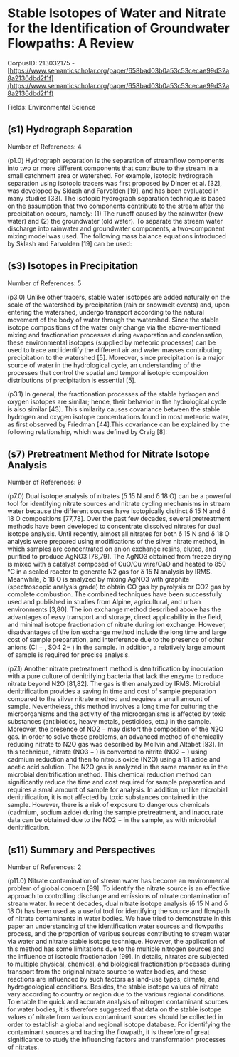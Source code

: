# Stable Isotopes of Water and Nitrate for the Identification of Groundwater Flowpaths: A Review

CorpusID: 213032175 - [https://www.semanticscholar.org/paper/658bad03b0a53c53cecae99d32a8a2136dbd2f1f](https://www.semanticscholar.org/paper/658bad03b0a53c53cecae99d32a8a2136dbd2f1f)

Fields: Environmental Science

## (s1) Hydrograph Separation
Number of References: 4

(p1.0) Hydrograph separation is the separation of streamflow components into two or more different components that contribute to the stream in a small catchment area or watershed. For example, isotopic hydrograph separation using isotopic tracers was first proposed by Dincer et al. [32], was developed by Sklash and Farvolden [19], and has been evaluated in many studies [33]. The isotopic hydrograph separation technique is based on the assumption that two components contribute to the stream after the precipitation occurs, namely: (1) The runoff caused by the rainwater (new water) and (2) the groundwater (old water). To separate the stream water discharge into rainwater and groundwater components, a two-component mixing model was used. The following mass balance equations introduced by Sklash and Farvolden [19] can be used:
## (s3) Isotopes in Precipitation
Number of References: 5

(p3.0) Unlike other tracers, stable water isotopes are added naturally on the scale of the watershed by precipitation (rain or snowmelt events) and, upon entering the watershed, undergo transport according to the natural movement of the body of water through the watershed. Since the stable isotope compositions of the water only change via the above-mentioned mixing and fractionation processes during evaporation and condensation, these environmental isotopes (supplied by meteoric processes) can be used to trace and identify the different air and water masses contributing precipitation to the watershed [5]. Moreover, since precipitation is a major source of water in the hydrological cycle, an understanding of the processes that control the spatial and temporal isotopic composition distributions of precipitation is essential [5].

(p3.1) In general, the fractionation processes of the stable hydrogen and oxygen isotopes are similar; hence, their behavior in the hydrological cycle is also similar [43]. This similarity causes covariance between the stable hydrogen and oxygen isotope concentrations found in most meteoric water, as first observed by Friedman [44].This covariance can be explained by the following relationship, which was defined by Craig [8]:
## (s7) Pretreatment Method for Nitrate Isotope Analysis
Number of References: 9

(p7.0) Dual isotope analysis of nitrates (δ 15 N and δ 18 O) can be a powerful tool for identifying nitrate sources and nitrate cycling mechanisms in stream water because the different sources have isotopically distinct δ 15 N and δ 18 O compositions [77,78]. Over the past few decades, several pretreatment methods have been developed to concentrate dissolved nitrates for dual isotope analysis. Until recently, almost all nitrates for both δ 15 N and δ 18 O analysis were prepared using modifications of the silver nitrate method, in which samples are concentrated on anion exchange resins, eluted, and purified to produce AgNO3 [78,79]. The AgNO3 obtained from freeze drying is mixed with a catalyst composed of CuO/Cu wire/CaO and heated to 850 °C in a sealed reactor to generate N2 gas for δ 15 N analysis by IRMS. Meanwhile, δ 18 O is analyzed by mixing AgNO3 with graphite (spectroscopic analysis grade) to obtain CO gas by pyrolysis or CO2 gas by complete combustion. The combined techniques have been successfully used and published in studies from Alpine, agricultural, and urban environments [3,80]. The ion exchange method described above has the advantages of easy transport and storage, direct applicability in the field, and minimal isotope fractionation of nitrate during ion exchange. However, disadvantages of the ion exchange method include the long time and large cost of sample preparation, and interference due to the presence of other anions (Cl − , SO4 2− ) in the sample. In addition, a relatively large amount of sample is required for precise analysis.

(p7.1) Another nitrate pretreatment method is denitrification by inoculation with a pure culture of denitrifying bacteria that lack the enzyme to reduce nitrate beyond N2O [81,82]. The gas is then analyzed by IRMS. Microbial denitrification provides a saving in time and cost of sample preparation compared to the silver nitrate method and requires a small amount of sample. Nevertheless, this method involves a long time for culturing the microorganisms and the activity of the microorganisms is affected by toxic substances (antibiotics, heavy metals, pesticides, etc.) in the sample. Moreover, the presence of NO2 − may distort the composition of the N2O gas. In order to solve these problems, an advanced method of chemically reducing nitrate to N2O gas was described by McIlvin and Altabet [83]. In this technique, nitrate (NO3 − ) is converted to nitrite (NO2 − ) using cadmium reduction and then to nitrous oxide (N2O) using a 1:1 azide and acetic acid solution. The N2O gas is analyzed in the same manner as in the microbial denitrification method. This chemical reduction method can significantly reduce the time and cost required for sample preparation and requires a small amount of sample for analysis. In addition, unlike microbial denitrification, it is not affected by toxic substances contained in the sample. However, there is a risk of exposure to dangerous chemicals (cadmium, sodium azide) during the sample pretreatment, and inaccurate data can be obtained due to the NO2 − in the sample, as with microbial denitrification.
## (s11) Summary and Perspectives
Number of References: 2

(p11.0) Nitrate contamination of stream water has become an environmental problem of global concern [99]. To identify the nitrate source is an effective approach to controlling discharge and emissions of nitrate contamination of stream water. In recent decades, dual nitrate isotope analysis (δ 15 N and δ 18 O) has been used as a useful tool for identifying the source and flowpath of nitrate contaminants in water bodies. We have tried to demonstrate in this paper an understanding of the identification water sources and flowpaths process, and the proportion of various sources contributing to stream water via water and nitrate stable isotope technique. However, the application of this method has some limitations due to the multiple nitrogen sources and the influence of isotopic fractionation [99]. In details, nitrates are subjected to multiple physical, chemical, and biological fractionation processes during transport from the original nitrate source to water bodies, and these reactions are influenced by such factors as land-use types, climate, and hydrogeological conditions. Besides, the stable isotope values of nitrate vary according to country or region due to the various regional conditions. To enable the quick and accurate analysis of nitrogen contaminant sources for water bodies, it is therefore suggested that data on the stable isotope values of nitrate from various contaminant sources should be collected in order to establish a global and regional isotope database. For identifying the contaminant sources and tracing the flowpath, it is therefore of great significance to study the influencing factors and transformation processes of nitrates.
